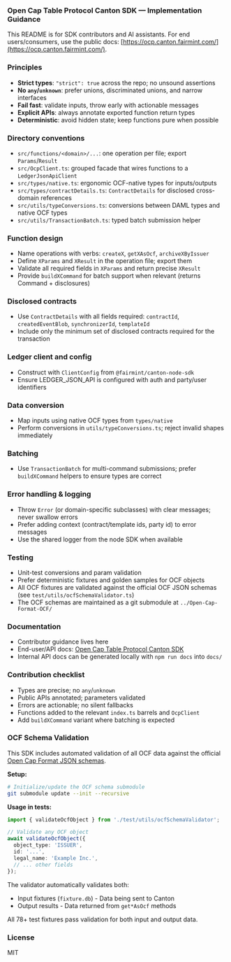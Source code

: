 <!--
Implementation guidance for contributors and AI assistants
- Use strict TypeScript (enable "strict": true)
- Never use `any` or `unknown`; model precise types or augment upstream
- Fail fast on invalid inputs; validate early and throw meaningful errors
- Prefer explicit names and return types in all public APIs
- Keep modules small, pure, and composable; avoid side effects
-->

### Open Cap Table Protocol Canton SDK — Implementation Guidance

This README is for SDK contributors and AI assistants. For end users/consumers, use the public docs: [https://ocp.canton.fairmint.com/](https://ocp.canton.fairmint.com/).

### Principles
- **Strict types**: `"strict": true` across the repo; no unsound assertions
- **No `any`/`unknown`**: prefer unions, discriminated unions, and narrow interfaces
- **Fail fast**: validate inputs, throw early with actionable messages
- **Explicit APIs**: always annotate exported function return types
- **Deterministic**: avoid hidden state; keep functions pure when possible

### Directory conventions
- `src/functions/<domain>/...`: one operation per file; export `Params`/`Result`
- `src/OcpClient.ts`: grouped facade that wires functions to a `LedgerJsonApiClient`
- `src/types/native.ts`: ergonomic OCF-native types for inputs/outputs
- `src/types/contractDetails.ts`: `ContractDetails` for disclosed cross-domain references
- `src/utils/typeConversions.ts`: conversions between DAML types and native OCF types
- `src/utils/TransactionBatch.ts`: typed batch submission helper

### Function design
- Name operations with verbs: `createX`, `getXAsOcf`, `archiveXByIssuer`
- Define `XParams` and `XResult` in the operation file; export them
- Validate all required fields in `XParams` and return precise `XResult`
- Provide `buildXCommand` for batch support when relevant (returns Command + disclosures)

### Disclosed contracts
- Use `ContractDetails` with all fields required: `contractId`, `createdEventBlob`, `synchronizerId`, `templateId`
- Include only the minimum set of disclosed contracts required for the transaction

### Ledger client and config
- Construct with `ClientConfig` from `@fairmint/canton-node-sdk`
- Ensure LEDGER_JSON_API is configured with auth and party/user identifiers

### Data conversion
- Map inputs using native OCF types from `types/native`
- Perform conversions in `utils/typeConversions.ts`; reject invalid shapes immediately

### Batching
- Use `TransactionBatch` for multi-command submissions; prefer `buildXCommand` helpers to ensure types are correct

### Error handling & logging
- Throw `Error` (or domain-specific subclasses) with clear messages; never swallow errors
- Prefer adding context (contract/template ids, party id) to error messages
- Use the shared logger from the node SDK when available

### Testing
- Unit-test conversions and param validation
- Prefer deterministic fixtures and golden samples for OCF objects
- All OCF fixtures are validated against the official OCF JSON schemas (see `test/utils/ocfSchemaValidator.ts`)
- The OCF schemas are maintained as a git submodule at `../Open-Cap-Format-OCF/`

### Documentation
- Contributor guidance lives here
- End-user/API docs: [Open Cap Table Protocol Canton SDK](https://ocp.canton.fairmint.com/)
- Internal API docs can be generated locally with `npm run docs` into `docs/`

### Contribution checklist
- Types are precise; no `any`/`unknown`
- Public APIs annotated; parameters validated
- Errors are actionable; no silent fallbacks
- Functions added to the relevant `index.ts` barrels and `OcpClient`
- Add `buildXCommand` variant where batching is expected

### OCF Schema Validation

This SDK includes automated validation of all OCF data against the official [Open Cap Format JSON schemas](https://github.com/Open-Cap-Table-Coalition/Open-Cap-Format-OCF).

**Setup:**
```bash
# Initialize/update the OCF schema submodule
git submodule update --init --recursive
```

**Usage in tests:**
```typescript
import { validateOcfObject } from './test/utils/ocfSchemaValidator';

// Validate any OCF object
await validateOcfObject({
  object_type: 'ISSUER',
  id: '...',
  legal_name: 'Example Inc.',
  // ... other fields
});
```

The validator automatically validates both:
- Input fixtures (`fixture.db`) - Data being sent to Canton
- Output results - Data returned from `get*AsOcf` methods

All 78+ test fixtures pass validation for both input and output data.

### License
MIT


